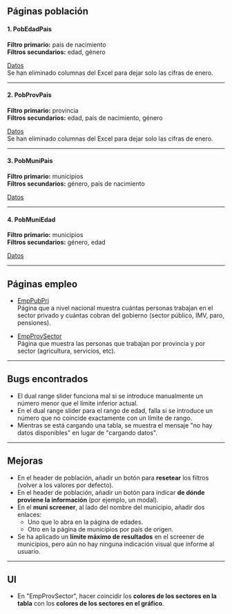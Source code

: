 ## Páginas población

#### 1. PobEdadPais

**Filtro primario:** país de nacimiento  
**Filtros secundarios:** edad, género  

[Datos](https://www.ine.es/jaxiT3/Tabla.htm?t=56937)  
Se han eliminado columnas del Excel para dejar solo las cifras de enero.

---

#### 2. PobProvPais

**Filtro primario:** provincia  
**Filtros secundarios:** edad, país de nacimiento, género  

[Datos](https://www.ine.es/jaxiT3/Tabla.htm?t=56948&L=0)  
Se han eliminado columnas del Excel para dejar solo las cifras de enero.

---

#### 3. PobMuniPais

**Filtro primario:** municipios  
**Filtros secundarios:** género, país de nacimiento  

[Datos](https://www.ine.es/jaxiT3/Tabla.htm?t=66322&L=0)

---

#### 4. PobMuniEdad

**Filtro primario:** municipios  
**Filtros secundarios:** género, edad  

[Datos](https://www.ine.es/jaxiT3/Tabla.htm?t=68535&L=0)

---

## Páginas empleo

- [EmpPubPri](https://www.ine.es/jaxiT3/Tabla.htm?t=65321)  
  Página que a nivel nacional muestra cuántas personas trabajan en el sector privado y cuántas cobran del gobierno (sector público, IMV, paro, pensiones).

- [EmpProvSector](https://www.ine.es/jaxiT3/Tabla.htm?t=65354)  
  Página que muestra las personas que trabajan por provincia y por sector (agricultura, servicios, etc).

---

## Bugs encontrados

- El dual range slider funciona mal si se introduce manualmente un número menor que el límite inferior actual.
- En el dual range slider para el rango de edad, falla si se introduce un número que no coincide exactamente con un límite de rango.
- Mientras se está cargando una tabla, se muestra el mensaje "no hay datos disponibles" en lugar de "cargando datos".

---

## Mejoras

- En el header de población, añadir un botón para **resetear** los filtros (volver a los valores por defecto).
- En el header de población, añadir un botón para indicar **de dónde proviene la información** (por ejemplo, un modal).
- En el **muni screener**, al lado del nombre del municipio, añadir dos enlaces:
  - Uno que lo abra en la página de edades.
  - Otro en la página de municipios por país de origen.
- Se ha aplicado un **límite máximo de resultados** en el screener de municipios, pero aún no hay ninguna indicación visual que informe al usuario.

---

## UI

- En "EmpProvSector", hacer coincidir los **colores de los sectores en la tabla** con los **colores de los sectores en el gráfico**.
